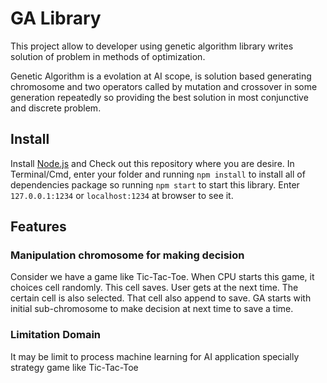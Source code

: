 # GA Library

This project allow to developer using genetic algorithm library writes solution of problem in methods of optimization.

Genetic Algorithm is a evolation at AI scope, is solution based generating chromosome and two operators called by mutation and crossover in some generation repeatedly so providing the best solution in most conjunctive and discrete problem.

## Install
Install [Node.js](https://nodejs.org/en/) and Check out this repository where you are desire. In Terminal/Cmd, enter your folder and running `npm install` to install all of dependencies package so running `npm start` to start this library. Enter `127.0.0.1:1234` or `localhost:1234` at browser to see it.

## Features
### Manipulation chromosome for making decision
Consider we have a game like Tic-Tac-Toe. When CPU starts this game, it choices cell randomly. This cell saves. User gets at the next time. The certain cell is also selected. That cell also append to save. GA starts with initial sub-chromosome to make decision at next time to save a time.
### Limitation Domain
It may be limit to process machine learning for AI application specially strategy game like Tic-Tac-Toe
